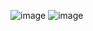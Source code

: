 ![image](https://github.com/user-attachments/assets/db2fe8a7-7095-49b4-9fd9-48e00a9501b8)
![image](https://github.com/user-attachments/assets/f7b30c8f-26bb-4cf1-ba21-9639c7d9c322)
